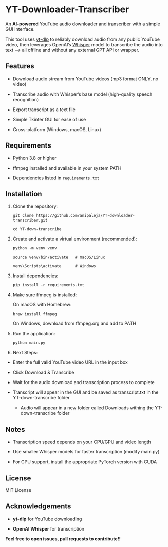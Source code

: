 # YT-Downloader-Transcriber

An **AI-powered** YouTube audio downloader and transcriber with a simple GUI interface.

This tool uses [yt-dlp](https://github.com/yt-dlp/yt-dlp) to reliably download audio from any public YouTube video, then leverages OpenAI’s [Whisper](https://github.com/openai/whisper) model to transcribe the audio into text --> all offline and without any external GPT API or wrapper.


## Features

- Download audio stream from YouTube videos (mp3 format ONLY, no video)
  
- Transcribe audio with Whisper’s base model (high-quality speech recognition)
  
- Export transcript as a text file
  
- Simple Tkinter GUI for ease of use
  
- Cross-platform (Windows, macOS, Linux)


## Requirements

- Python 3.8 or higher
  
- ffmpeg installed and available in your system PATH
  
- Dependencies listed in `requirements.txt`


## Installation

1. Clone the repository:

       git clone https://github.com/anipaleja/YT-downloader-transcriber.git
   
       cd YT-down-transcribe

2. Create and activate a virtual environment (recommended):

       python -m venv venv
   
       source venv/bin/activate   # macOS/Linux
   
       venv\Scripts\activate      # Windows

3. Install dependencies:

       pip install -r requirements.txt

4. Make sure ffmpeg is installed:

   On macOS with Homebrew:

       brew install ffmpeg

   On Windows, download from ffmpeg.org and add to PATH

5. Run the application:

       python main.py

6. Next Steps:

- Enter the full valid YouTube video URL in the input box

- Click Download & Transcribe

- Wait for the audio download and transcription process to complete

- Transcript will appear in the GUI and be saved as transcript.txt in the YT-down-transcribe folder

    - Audio will appear in a new folder called Downloads withing the YT-down-transcribe folder
 
## Notes

- Transcription speed depends on your CPU/GPU and video length

- Use smaller Whisper models for faster transcription (modify main.py)
  
- For GPU support, install the appropriate PyTorch version with CUDA

## License

MIT License

## Acknowledgements

- **yt-dlp** for YouTube downloading

- **OpenAI Whisper** for transcription

**Feel free to open issues, pull requests to contribute!!**
